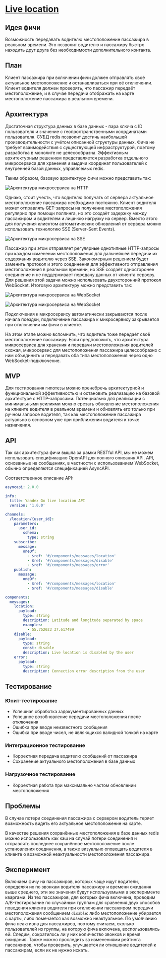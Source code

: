 # [Live location](https://taxi.yandex.ru/blog/live-location/)

## Идея фичи
Возможность передавать водителю местоположение пассажира в реальном времени.
Это позволит водителю и пассажиру быстро находить друг друга без необходимости дополнительного контакта.

## План
Клиент пассажира при включении фичи должен отправлять своё актуальное местоположение
и останавливаться при её отключении.
Клиент водителя должен проверять, что пассажир передаёт местоположение,
и в случае передачи отображать на карте местоположение пассажира в реальном времени.

## Архитектура
Достаточная структура данных в базе данных - пара ключа с ID пользователя и значение с геопространственными координатами пользователя.
СУБД redis позволит достичь наибольшей производительности с учётом описанной структуры данных.
Фича не требует взаимодействия с существующей инфраструктурой, поэтому разработка в монолите не целесообразна.
Эффективным архитектурным решением представляется разработка отдельного микросервиса для хранения и выдачи координат пользователей с внутренней базой данных, управляемых redis.

Таким образом, базовую архитектуру фичи можно представить так:

![Архитектура микросервиса на HTTP](microservice-architecture-http.png)

Однако, стоит учесть, что водителю получать от сервера актуальное местоположение пассажира необходимо постоянно.
Клиент водителя может отправлять GET-запросы на получение местоположения регулярно при помощи поллинга,
но это создаёт задержку между пассажиром и водителем и лишнюю нагрузку на сервер.
Вместо этого для получения клиентом автоматических обновлений от сервера можно использовать технологию SSE (Server-Sent Events).

![Архитектура микросервиса на SSE](microservice-architecture-sse.png)

Пассажир при этом отправляет регулярные однотипные HTTP-запросы при каждом изменении местоположения для дальнейшей передачи их содержания водителю через SSE.
Закономерным решением будет заменить протокол и этого соединения для эффективного отправления местоположения в реальном времени,
но SSE создаёт односторонее соединение и не поддерживает передачу данных от клиента серверу.
Для решения этой задачи можно использовать двухсторонний протокол WebSocket.
Итоговую архитектуру можно представить так:

![Архитектура микросервиса на WebSocket](microservice-architecture-ws1.png)

![Архитектура микросервиса на WebSocket](microservice-architecture-ws2.png)

Подключения к микросервису автоматически закрываются после начала поездки,
подключение пассажира к микросервису закрывается при отключении им фичи в клиенте.

На этом этапе можно вспомнить, что водитель тоже передаёт своё местоположение пассажиру.
Если предположить, что архитектура микросервиса для хранения и передачи местоположения водителей схожая,
микросервис для местоположения пассажира целесообразно с ним объединить и передавать оба типа местоположения через одно WebSocket-подключение.

## MVP
Для тестирования гипотезы можно пренебречь архитектурной и функциональной эффективностью
и остановить реализацию на базовой архитектуре с HTTP-запросами.
Потенциально для реализации с минимальными усилиями можно срезать обновление местоположения на клиенте водителя в реальном времени
и обновлять его только при ручном запросе водителя,
так как местоположение пассажира актуально в основном уже при приближении водителя к точке назначения.

## API
Так как архитектура фичи вышла за рамки RESTful API, мы не можем использовать спецификацию OpenAPI для полного описания API.
API, основанные на сообщениях, в частности с использованием WebSocket, обычно определяются спецификацией AsyncAPI.

Соответственное описание API:
```yaml
asyncapi: 2.0.0

info:
  title: Yandex Go live location API
  version: '1.0.0'

channels:
  /location/{user_id}:
    parameters:
      user_id:
        schema:
          type: string
    subscribe:
      message:
        oneOf:
          - $ref: '#/components/messages/location'
          - $ref: '#/components/messages/disable'
          - $ref: '#/components/messages/error'
    publish:
      message:
        oneOf:
          - $ref: '#/components/messages/location'
          - $ref: '#/components/messages/disable'

components:
  messages:
    location:
      payload:
        type: string
        description: Latitude and longitude separated by space
        examples:
          - 55.752023 37.617499
    disable:
      payload:
        type: string
        const: disable
        description: Live location is disabled by the user
    error:
      payload:
        type: string
        description: Connection error description from the user
```

## Тестирование
### Юнит-тестирование
* Успешная обработка задокументированных данных
* Успешное возобновление передачи местоположения после отключения
* Ошибка при вводе неизвестного сообщения
* Ошибка при вводе чисел, не являющихся валидной точкой на карте

### Интеграционное тестирование
* Корректная передача водителю сообщений от пассажира
* Сохранение актуального местоположения в базе данных

### Нагрузочное тестирование
* Корректная работа при максимально частом обновлении местоположения

## Проблемы
В случае потери соединения пассажира с сервером водитель теряет возможность видеть его актуальное местоположение на карте.

В качестве решения сохранённые местоположения в базе данных redis можно использовать как кэш на случай потери соединения и отправлять последнее сохранённое местоположение после установления соединения,
а также визуально оповещать водителя в клиенте о возможной неактуальности местоположения пассажира.

## Эксперимент
Включаем фичу на пассажиров, которых чаще ищут водители, определяя их по звонкам водителя пассажиру и времени ожидания выше среднего,
эти же значения будут используемыми в эксперименте кваргами.
Из тех пассажиров, для которых фича включена, проводим A/B-тестирование по случайным группам для сравнения двух способов поведения клиента водителя при отключении пассажиром передачи местоположения сообщением ```disable```:
либо местоположение убирается с карты, либо помечается как возможно неактуальное.
По умолчанию фича неактивна для пассажиров, поэтому считаем, сколько пользователей из группы, на которую фича включена, воспользовались ей.
Следим, сократилось ли у них количество звонков и время ожидания.
Также можно проследить за изменениями рейтинга пассажиров, чтобы проверить, улучшается ли отношение водителей к пассажирам, если их не нужно искать.
